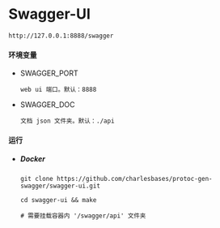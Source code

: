 # Swagger-UI

```
http://127.0.0.1:8888/swagger
```

#### 环境变量

- SWAGGER_PORT

  ```text
  web ui 端口。默认：8888
  ```

- SWAGGER_DOC

  ```
  文档 json 文件夹。默认：./api
  ```

#### 运行

- ##### Docker

  ```shell
  git clone https://github.com/charlesbases/protoc-gen-swagger/swagger-ui.git
  
  cd swagger-ui && make
  
  # 需要挂载容器内 '/swagger/api' 文件夹
  ```